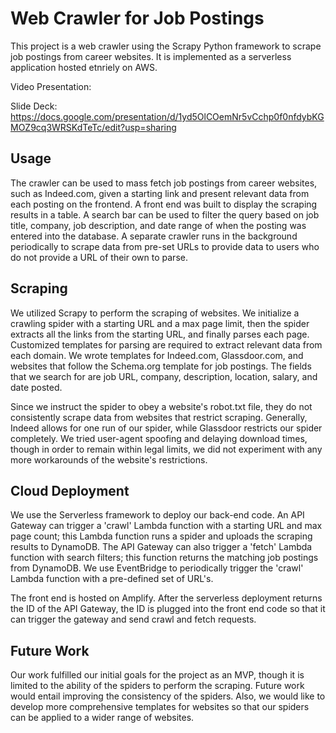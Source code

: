 # Web Crawler for Job Postings

This project is a web crawler using the Scrapy Python framework to scrape job postings from career websites. It is implemented as a serverless application hosted etnriely on AWS. 

Video Presentation:

Slide Deck: https://docs.google.com/presentation/d/1yd5OlCOemNr5vCchp0f0nfdybKGMOZ9cq3WRSKdTeTc/edit?usp=sharing

## Usage
The crawler can be used to mass fetch job postings from career websites, such as Indeed.com, given a starting link and present relevant data from each posting on the frontend. A front end was built to display the scraping results in a table. A search bar can be used to filter the query based on job title, company, job description, and date range of when the posting was entered into the database. A separate crawler runs in the background periodically to scrape data from pre-set URLs to provide data to users who do not provide a URL of their own to parse.

## Scraping

We utilized Scrapy to perform the scraping of websites. We initialize a crawling spider with a starting URL and a max page limit, then the spider extracts all the links from the starting URL, and finally parses each page. Customized templates for parsing are required to extract relevant data from each domain. We wrote templates for Indeed.com, Glassdoor.com, and websites that follow the Schema.org template for job postings. The fields that we search for are job URL, company, description, location, salary, and date posted.

Since we instruct the spider to obey a website's robot.txt file, they do not consistently scrape data from websites that restrict scraping. Generally, Indeed allows for one run of our spider, while Glassdoor restricts our spider completely. We tried user-agent spoofing and delaying download times, though in order to remain within legal limits, we did not experiment with any more workarounds of the website's restrictions.

## Cloud Deployment

We use the Serverless framework to deploy our back-end code. An API Gateway can trigger a 'crawl' Lambda function with a starting URL and max page count; this Lambda function runs a spider and uploads the scraping results to DynamoDB. The API Gateway can also trigger a 'fetch' Lambda function with search filters; this function returns the matching job postings from DynamoDB. We use EventBridge to periodically trigger the 'crawl' Lambda function with a pre-defined set of URL's. 

The front end is hosted on Amplify. After the serverless deployment returns the ID of the API Gateway, the ID is plugged into the front end code so that it can trigger the gateway and send crawl and fetch requests.

## Future Work
Our work fulfilled our initial goals for the project as an MVP, though it is limited to the ability of the spiders to perform the scraping. Future work would entail improving the consistency of the spiders. Also, we would like to develop more comprehensive templates for websites so that our spiders can be applied to a wider range of websites.
